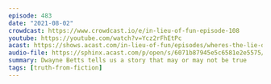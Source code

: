 ```yaml
---
episode: 483
date: "2021-08-02"
crowdcast: https://www.crowdcast.io/e/in-lieu-of-fun-episode-108
youtube: https://youtube.com/watch?v=Ycz2rFhEtPc
acast: https://shows.acast.com/in-lieu-of-fun/episodes/wheres-the-lie-dwayne-betts-edition
audio-file: https://sphinx.acast.com/p/open/s/6071b87945e5c6581e2e5575/e/61096286f22ce000134fe925/media.mp3
summary: Dwayne Betts tells us a story that may or may not be true
tags: [truth-from-fiction]
---
```

